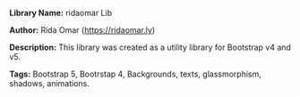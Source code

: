 **Library Name:** ridaomar Lib

**Author:** Rida Omar (https://ridaomar.ly)

**Description:** This library was created as a utility library for Bootstrap v4 and v5.

**Tags:** Bootstrap 5, Bootrstap 4, Backgrounds, texts, glassmorphism, shadows, animations.

